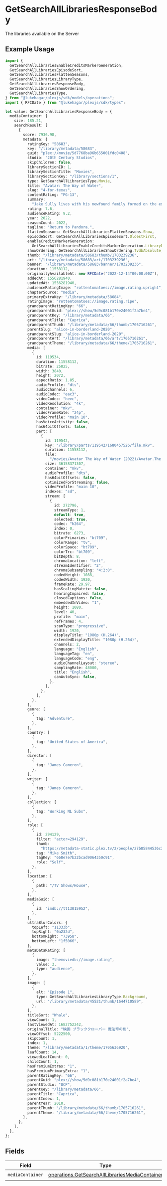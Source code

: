 # GetSearchAllLibrariesResponseBody

The libraries available on the Server

## Example Usage

```typescript
import {
  GetSearchAllLibrariesEnableCreditsMarkerGeneration,
  GetSearchAllLibrariesEpisodeSort,
  GetSearchAllLibrariesFlattenSeasons,
  GetSearchAllLibrariesLibraryType,
  GetSearchAllLibrariesResponseBody,
  GetSearchAllLibrariesShowOrdering,
  GetSearchAllLibrariesType,
} from "@lukehagar/plexjs/sdk/models/operations";
import { RFCDate } from "@lukehagar/plexjs/sdk/types";

let value: GetSearchAllLibrariesResponseBody = {
  mediaContainer: {
    size: 185.21,
    searchResult: [
      {
        score: 7936.98,
        metadata: {
          ratingKey: "58683",
          key: "/library/metadata/58683",
          guid: "plex://movie/5d7768ba96b655001fdc0408",
          studio: "20th Century Studios",
          skipChildren: false,
          librarySectionID: 1,
          librarySectionTitle: "Movies",
          librarySectionKey: "/library/sections/1",
          type: GetSearchAllLibrariesType.Movie,
          title: "Avatar: The Way of Water",
          slug: "4-for-texas",
          contentRating: "PG-13",
          summary:
            "Jake Sully lives with his newfound family formed on the extrasolar moon Pandora. Once a familiar threat returns to finish what was previously started, Jake must work with Neytiri and the army of the Na'vi race to protect their home.",
          rating: 7.6,
          audienceRating: 9.2,
          year: 2022,
          seasonCount: 2022,
          tagline: "Return to Pandora.",
          flattenSeasons: GetSearchAllLibrariesFlattenSeasons.Show,
          episodeSort: GetSearchAllLibrariesEpisodeSort.OldestFirst,
          enableCreditsMarkerGeneration:
            GetSearchAllLibrariesEnableCreditsMarkerGeneration.LibraryDefault,
          showOrdering: GetSearchAllLibrariesShowOrdering.TvdbAbsolute,
          thumb: "/library/metadata/58683/thumb/1703239236",
          art: "/library/metadata/58683/art/1703239236",
          banner: "/library/metadata/58683/banner/1703239236",
          duration: 11558112,
          originallyAvailableAt: new RFCDate("2022-12-14T00:00:00Z"),
          addedAt: 1556281940,
          updatedAt: 1556281940,
          audienceRatingImage: "rottentomatoes://image.rating.upright",
          chapterSource: "media",
          primaryExtraKey: "/library/metadata/58684",
          ratingImage: "rottentomatoes://image.rating.ripe",
          grandparentRatingKey: "66",
          grandparentGuid: "plex://show/5d9c081b170e24001f2a7be4",
          grandparentKey: "/library/metadata/66",
          grandparentTitle: "Caprica",
          grandparentThumb: "/library/metadata/66/thumb/1705716261",
          parentSlug: "alice-in-borderland-2020",
          grandparentSlug: "alice-in-borderland-2020",
          grandparentArt: "/library/metadata/66/art/1705716261",
          grandparentTheme: "/library/metadata/66/theme/1705716261",
          media: [
            {
              id: 119534,
              duration: 11558112,
              bitrate: 25025,
              width: 3840,
              height: 2072,
              aspectRatio: 1.85,
              audioProfile: "dts",
              audioChannels: 6,
              audioCodec: "eac3",
              videoCodec: "hevc",
              videoResolution: "4k",
              container: "mkv",
              videoFrameRate: "24p",
              videoProfile: "main 10",
              hasVoiceActivity: false,
              has64bitOffsets: false,
              part: [
                {
                  id: 119542,
                  key: "/library/parts/119542/1680457526/file.mkv",
                  duration: 11558112,
                  file:
                    "/movies/Avatar The Way of Water (2022)/Avatar.The.Way.of.Water.2022.2160p.WEB-DL.DDP5.1.Atmos.DV.HDR10.HEVC-CMRG.mkv",
                  size: 36158371307,
                  container: "mkv",
                  audioProfile: "dts",
                  has64bitOffsets: false,
                  optimizedForStreaming: false,
                  videoProfile: "main 10",
                  indexes: "sd",
                  stream: [
                    {
                      id: 272796,
                      streamType: 1,
                      default: true,
                      selected: true,
                      codec: "h264",
                      index: 0,
                      bitrate: 6273,
                      colorPrimaries: "bt709",
                      colorRange: "tv",
                      colorSpace: "bt709",
                      colorTrc: "bt709",
                      bitDepth: 8,
                      chromaLocation: "left",
                      streamIdentifier: "2",
                      chromaSubsampling: "4:2:0",
                      codedHeight: 1088,
                      codedWidth: 1920,
                      frameRate: 29.97,
                      hasScalingMatrix: false,
                      hearingImpaired: false,
                      closedCaptions: false,
                      embeddedInVideo: "1",
                      height: 1080,
                      level: 40,
                      profile: "main",
                      refFrames: 4,
                      scanType: "progressive",
                      width: 1920,
                      displayTitle: "1080p (H.264)",
                      extendedDisplayTitle: "1080p (H.264)",
                      channels: 2,
                      language: "English",
                      languageTag: "en",
                      languageCode: "eng",
                      audioChannelLayout: "stereo",
                      samplingRate: 48000,
                      title: "English",
                      canAutoSync: false,
                    },
                  ],
                },
              ],
            },
          ],
          genre: [
            {
              tag: "Adventure",
            },
          ],
          country: [
            {
              tag: "United States of America",
            },
          ],
          director: [
            {
              tag: "James Cameron",
            },
          ],
          writer: [
            {
              tag: "James Cameron",
            },
          ],
          collection: [
            {
              tag: "Working NL Subs",
            },
          ],
          role: [
            {
              id: 294129,
              filter: "actor=294129",
              thumb:
                "https://metadata-static.plex.tv/2/people/27b85844536c39f3f9ac943aaad46608.jpg",
              tag: "Mike Smith",
              tagKey: "668e7e7b22bcad9064350c91",
              role: "Self",
            },
          ],
          location: [
            {
              path: "/TV Shows/House",
            },
          ],
          mediaGuid: [
            {
              id: "imdb://tt13015952",
            },
          ],
          ultraBlurColors: {
            topLeft: "11333b",
            topRight: "0a232d",
            bottomRight: "73958",
            bottomLeft: "1f5066",
          },
          metaDataRating: [
            {
              image: "themoviedb://image.rating",
              value: 3,
              type: "audience",
            },
          ],
          image: [
            {
              alt: "Episode 1",
              type: GetSearchAllLibrariesLibraryType.Background,
              url: "/library/metadata/45521/thumb/1644710589",
            },
          ],
          titleSort: "Whale",
          viewCount: 1,
          lastViewedAt: 1682752242,
          originalTitle: "映画 ブラッククローバー 魔法帝の剣",
          viewOffset: 5222500,
          skipCount: 1,
          index: 1,
          theme: "/library/metadata/1/theme/1705636920",
          leafCount: 14,
          viewedLeafCount: 0,
          childCount: 1,
          hasPremiumExtras: "1",
          hasPremiumPrimaryExtra: "1",
          parentRatingKey: "66",
          parentGuid: "plex://show/5d9c081b170e24001f2a7be4",
          parentStudio: "UCP",
          parentKey: "/library/metadata/66",
          parentTitle: "Caprica",
          parentIndex: 1,
          parentYear: 2010,
          parentThumb: "/library/metadata/66/thumb/1705716261",
          parentTheme: "/library/metadata/66/theme/1705716261",
        },
      },
    ],
  },
};
```

## Fields

| Field                                                                                                                   | Type                                                                                                                    | Required                                                                                                                | Description                                                                                                             |
| ----------------------------------------------------------------------------------------------------------------------- | ----------------------------------------------------------------------------------------------------------------------- | ----------------------------------------------------------------------------------------------------------------------- | ----------------------------------------------------------------------------------------------------------------------- |
| `mediaContainer`                                                                                                        | [operations.GetSearchAllLibrariesMediaContainer](../../../sdk/models/operations/getsearchalllibrariesmediacontainer.md) | :heavy_check_mark:                                                                                                      | N/A                                                                                                                     |